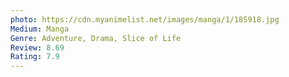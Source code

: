 ```yaml
---
photo: https://cdn.myanimelist.net/images/manga/1/185918.jpg
Medium: Manga
Genre: Adventure, Drama, Slice of Life
Review: 8.69
Rating: 7.9
---
```

